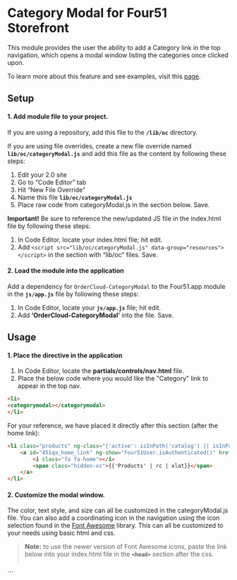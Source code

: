 # Category Modal for Four51 Storefront

This module provides the user the ability to add a Category link in the top navigation, which opens a modal window listing the categories once clicked upon.

To learn more about this feature and see examples, visit this [page](https://volition.four51ordercloud.com/store/product/CategoryModal).

## Setup

#### 1. Add module file to your project.

If you are using a repository, add this file to the **`/lib/oc`** directory.

If you are using file overrides, create a new file override named **`lib/oc/categoryModal.js`** and add this file as the content by following these steps:

1. Edit your 2.0 site
2. Go to “Code Editor” tab
3. Hit “New File Override”
4. Name this file **`lib/oc/categoryModal.js`**
5. Place raw code from categoryModal.js in the section below. Save.

**Important!** Be sure to reference the new/updated JS file in the index.html file by following these steps:

1. In Code Editor, locate your index.html file; hit edit.
2. Add `<script src="lib/oc/categoryModal.js" data-group="resources"></script>` in the section with “lib/oc” files. Save.

#### 2. Load the module into the application

Add a dependency for `OrderCloud-CategoryModal` to the Four51.app module in the **`js/app.js`** file by following these steps:

1. In Code Editor, locate your **`js/app.js`** file; hit edit.
2. Add **‘OrderCloud-CategoryModal’** into the file. Save.

## Usage

#### 1. Place the directive in the application

 1. In Code Editor, locate the **partials/controls/nav.html** file.
 2. Place the below code where you would like the "Category" link to appear in the top nav.  

```html
<li>
<categorymodal></categorymodal>
</li>
```

For your reference, we have placed it directly after this section (after the home link):

```html
<li class="products" ng-class="{'active': isInPath('catalog') || isInPath('product') || isInPath('cart/default') || isInPath('search')}">
	<a id="451qa_home_link" ng-show="Four51User.isAuthenticated()" href="catalog">
		<i class="fa fa-home"></i>
		<span class="hidden-xs">{{'Products' | rc | xlat}}</span>
	</a>
</li>
```

#### 2. Customize the modal window.

The color, text style, and size can all be customized in the categoryModal.js file. You can also add a coordinating icon in the navigation using the icon selection found in the  [Font Awesome](http://fontawesome.github.io/Font-Awesome/icons/) library.  This can all be customized to your needs using basic html and css. 

> **Note:** to use the newer version of Font Awesome icons, paste the link below into your index.html file in the **`<head>`** section after the css.
> ```html
<link rel="stylesheet" href="https://maxcdn.bootstrapcdn.com/font-awesome/4.5.0/css/font-awesome.min.css">
``` 

